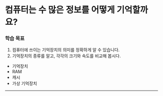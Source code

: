 # 컴퓨터는 수 많은 정보를 어떻게 기억할까요?

### 학습 목표

1. 컴퓨터에 쓰이는 기억장치의 의미를 정확하게 알 수 있습니다.
2. 기억장치의 종류를 알고, 각각의 크기와 속도를 비교해 봅시다.

* 기억장치
* RAM
* 캐시
* 가상 기억장치

---

